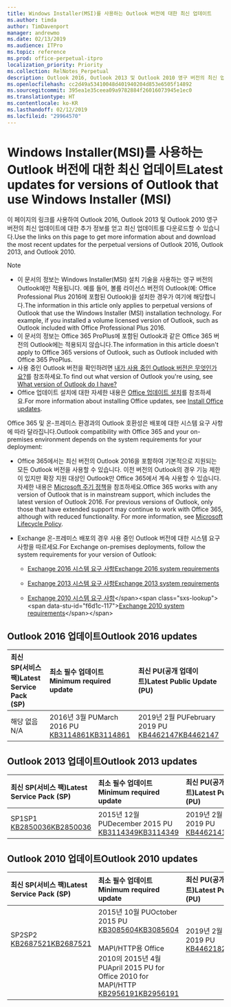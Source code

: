 ```yaml
---
title: Windows Installer(MSI)를 사용하는 Outlook 버전에 대한 최신 업데이트
ms.author: timda
author: TimDavenport
manager: andrewmo
ms.date: 02/13/2019
ms.audience: ITPro
ms.topic: reference
ms.prod: office-perpetual-itpro
localization_priority: Priority
ms.collection: RelNotes_Perpetual
description: Outlook 2016, Outlook 2013 및 Outlook 2010 영구 버전의 최신 업데이트 정보에 대한 링크를 IT 전문가에게 제공합니다.
ms.openlocfilehash: cc2d49a53410048d401940204d853e6505f14892
ms.sourcegitcommit: 395ea1e35ceea09a9782884f26016073945e1ec0
ms.translationtype: HT
ms.contentlocale: ko-KR
ms.lasthandoff: 02/12/2019
ms.locfileid: "29964570"
---
```

# <a name="latest-updates-for-versions-of-outlook-that-use-windows-installer-msi"></a><span data-ttu-id="f6d1c-103">Windows Installer(MSI)를 사용하는 Outlook 버전에 대한 최신 업데이트</span><span class="sxs-lookup"><span data-stu-id="f6d1c-103">Latest updates for versions of Outlook that use Windows Installer (MSI)</span></span>

<span data-ttu-id="f6d1c-104">이 페이지의 링크를 사용하여 Outlook 2016, Outlook 2013 및 Outlook 2010 영구 버전의 최신 업데이트에 대한 추가 정보를 얻고 최신 업데이트를 다운로드할 수 있습니다.</span><span class="sxs-lookup"><span data-stu-id="f6d1c-104">Use the links on this page to get more information about and download the most recent updates for the perpetual versions of Outlook 2016, Outlook 2013, and Outlook 2010.</span></span>
  
> [!NOTE]
> - <span data-ttu-id="f6d1c-p101">이 문서의 정보는 Windows Installer(MSI) 설치 기술을 사용하는 영구 버전의 Outlook에만 적용됩니다. 예를 들어, 볼륨 라이선스 버전의 Outlook(예: Office Professional Plus 2016에 포함된 Outlook)을 설치한 경우가 여기에 해당합니다.</span><span class="sxs-lookup"><span data-stu-id="f6d1c-p101">The information in this article only applies to perpetual versions of Outlook that use the Windows Installer (MSI) installation technology. For example, if you installed a volume licensed version of Outlook, such as Outlook included with Office Professional Plus 2016.</span></span>
> - <span data-ttu-id="f6d1c-107">이 문서의 정보는 Office 365 ProPlus에 포함된 Outlook과 같은 Office 365 버전의 Outlook에는 적용되지 않습니다.</span><span class="sxs-lookup"><span data-stu-id="f6d1c-107">The information in this article doesn't apply to Office 365 versions of Outlook, such as Outlook included with Office 365 ProPlus.</span></span>
> - <span data-ttu-id="f6d1c-108">사용 중인 Outlook 버전을 확인하려면 [내가 사용 중인 Outlook 버전은 무엇인가요?](https://support.office.com/article/b3a9568c-edb5-42b9-9825-d48d82b2257c)를 참조하세요.</span><span class="sxs-lookup"><span data-stu-id="f6d1c-108">To find out what version of Outlook you're using, see [What version of Outlook do I have?](https://support.office.com/article/b3a9568c-edb5-42b9-9825-d48d82b2257c)</span></span>
> - <span data-ttu-id="f6d1c-109">Office 업데이트 설치에 대한 자세한 내용은 [Office 업데이트 설치](https://support.office.com/article/2ab296f3-7f03-43a2-8e50-46de917611c5)를 참조하세요.</span><span class="sxs-lookup"><span data-stu-id="f6d1c-109">For more information about installing Office updates, see [Install Office updates](https://support.office.com/article/2ab296f3-7f03-43a2-8e50-46de917611c5).</span></span> 
  
<span data-ttu-id="f6d1c-110">Office 365 및 온-프레미스 환경과의 Outlook 호환성은 배포에 대한 시스템 요구 사항에 따라 달라집니다.</span><span class="sxs-lookup"><span data-stu-id="f6d1c-110">Outlook compatibility with Office 365 and your on-premises environment depends on the system requirements for your deployment:</span></span>
  
- <span data-ttu-id="f6d1c-p102">Office 365에서는 최신 버전의 Outlook 2016을 포함하여 기본적으로 지원되는 모든 Outlook 버전을 사용할 수 있습니다. 이전 버전의 Outlook의 경우 기능 제한이 있지만 확장 지원 대상인 Outlook만 Office 365에서 계속 사용할 수 있습니다. 자세한 내용은 [Microsoft 주기 정책](https://support.microsoft.com/lifecycle)을 참조하세요.</span><span class="sxs-lookup"><span data-stu-id="f6d1c-p102">Office 365 works with any version of Outlook that is in mainstream support, which includes the latest version of Outlook 2016. For previous versions of Outlook, only those that have extended support may continue to work with Office 365, although with reduced functionality. For more information, see [Microsoft Lifecycle Policy](https://support.microsoft.com/lifecycle).</span></span>
    
- <span data-ttu-id="f6d1c-114">Exchange 온-프레미스 배포의 경우 사용 중인 Outlook 버전에 대한 시스템 요구 사항을 따르세요.</span><span class="sxs-lookup"><span data-stu-id="f6d1c-114">For Exchange on-premises deployments, follow the system requirements for your version of Outlook:</span></span>
    
  - [<span data-ttu-id="f6d1c-115">Exchange 2016 시스템 요구 사항</span><span class="sxs-lookup"><span data-stu-id="f6d1c-115">Exchange 2016 system requirements</span></span>](https://docs.microsoft.com/Exchange/plan-and-deploy/system-requirements)
    
  - [<span data-ttu-id="f6d1c-116">Exchange 2013 시스템 요구 사항</span><span class="sxs-lookup"><span data-stu-id="f6d1c-116">Exchange 2013 system requirements</span></span>](https://docs.microsoft.com/exchange/exchange-2013-system-requirements-exchange-2013-help)
    
  - <span data-ttu-id="f6d1c-117">[Exchange 2010 시스템 요구 사항](https://docs.microsoft.com/previous-versions/office/exchange-server-2010/aa996719(v=exchg.141))</span><span class="sxs-lookup"><span data-stu-id="f6d1c-117">[Exchange 2010 system requirements](https://docs.microsoft.com/previous-versions/office/exchange-server-2010/aa996719(v=exchg.141))</span></span>

   
## <a name="outlook-2016-updates"></a><span data-ttu-id="f6d1c-118">Outlook 2016 업데이트</span><span class="sxs-lookup"><span data-stu-id="f6d1c-118">Outlook 2016 updates</span></span>

|<span data-ttu-id="f6d1c-119">**최신 SP(서비스 팩)**</span><span class="sxs-lookup"><span data-stu-id="f6d1c-119">**Latest Service Pack (SP)**</span></span>|<span data-ttu-id="f6d1c-120">**최소 필수 업데이트**</span><span class="sxs-lookup"><span data-stu-id="f6d1c-120">**Minimum required update**</span></span>|<span data-ttu-id="f6d1c-121">**최신 PU(공개 업데이트)**</span><span class="sxs-lookup"><span data-stu-id="f6d1c-121">**Latest Public Update (PU)**</span></span>|
|:-----|:-----|:-----|
|<span data-ttu-id="f6d1c-122">해당 없음</span><span class="sxs-lookup"><span data-stu-id="f6d1c-122">N/A</span></span>  <br/> |<span data-ttu-id="f6d1c-123">2016년 3월 PU</span><span class="sxs-lookup"><span data-stu-id="f6d1c-123">March 2016 PU</span></span> <br/>[<span data-ttu-id="f6d1c-124">KB3114861</span><span class="sxs-lookup"><span data-stu-id="f6d1c-124">KB3114861</span></span>](https://support.microsoft.com/help/3114861) <br/> |<span data-ttu-id="f6d1c-125">2019년 2월 PU</span><span class="sxs-lookup"><span data-stu-id="f6d1c-125">February 2019 PU</span></span> <br/>[<span data-ttu-id="f6d1c-126">KB4462147</span><span class="sxs-lookup"><span data-stu-id="f6d1c-126">KB4462147</span></span>](https://support.microsoft.com/help/4462147) 

## <a name="outlook-2013-updates"></a><span data-ttu-id="f6d1c-127">Outlook 2013 업데이트</span><span class="sxs-lookup"><span data-stu-id="f6d1c-127">Outlook 2013 updates</span></span>

|<span data-ttu-id="f6d1c-128">**최신 SP(서비스 팩)**</span><span class="sxs-lookup"><span data-stu-id="f6d1c-128">**Latest Service Pack (SP)**</span></span>|<span data-ttu-id="f6d1c-129">**최소 필수 업데이트**</span><span class="sxs-lookup"><span data-stu-id="f6d1c-129">**Minimum required update**</span></span>|<span data-ttu-id="f6d1c-130">**최신 PU(공개 업데이트)**</span><span class="sxs-lookup"><span data-stu-id="f6d1c-130">**Latest Public Update (PU)**</span></span>|
|:-----|:-----|:-----|
|<span data-ttu-id="f6d1c-131">SP1</span><span class="sxs-lookup"><span data-stu-id="f6d1c-131">SP1</span></span>  <br/>[<span data-ttu-id="f6d1c-132">KB2850036</span><span class="sxs-lookup"><span data-stu-id="f6d1c-132">KB2850036</span></span>](https://go.microsoft.com/fwlink/p/?LinkId=512538) <br/> |<span data-ttu-id="f6d1c-133">2015년 12월 PU</span><span class="sxs-lookup"><span data-stu-id="f6d1c-133">December 2015 PU</span></span> <br/>[<span data-ttu-id="f6d1c-134">KB3114349</span><span class="sxs-lookup"><span data-stu-id="f6d1c-134">KB3114349</span></span>](https://support.microsoft.com/kb/3114349) <br/> |<span data-ttu-id="f6d1c-135">2019년 2월 PU</span><span class="sxs-lookup"><span data-stu-id="f6d1c-135">February 2019 PU</span></span> <br/>[<span data-ttu-id="f6d1c-136">KB4462141</span><span class="sxs-lookup"><span data-stu-id="f6d1c-136">KB4462141</span></span>](https://support.microsoft.com/help/4462141)  |
   
## <a name="outlook-2010-updates"></a><span data-ttu-id="f6d1c-137">Outlook 2010 업데이트</span><span class="sxs-lookup"><span data-stu-id="f6d1c-137">Outlook 2010 updates</span></span>

|<span data-ttu-id="f6d1c-138">**최신 SP(서비스 팩)**</span><span class="sxs-lookup"><span data-stu-id="f6d1c-138">**Latest Service Pack (SP)**</span></span>|<span data-ttu-id="f6d1c-139">**최소 필수 업데이트**</span><span class="sxs-lookup"><span data-stu-id="f6d1c-139">**Minimum required update**</span></span>|<span data-ttu-id="f6d1c-140">**최신 PU(공개 업데이트)**</span><span class="sxs-lookup"><span data-stu-id="f6d1c-140">**Latest Public Update (PU)**</span></span>|
|:-----|:-----|:-----|
|<span data-ttu-id="f6d1c-141">SP2</span><span class="sxs-lookup"><span data-stu-id="f6d1c-141">SP2</span></span> <br/>[<span data-ttu-id="f6d1c-142">KB2687521</span><span class="sxs-lookup"><span data-stu-id="f6d1c-142">KB2687521</span></span>](https://go.microsoft.com/fwlink/p/?LinkId=512542) <br><br><br><br/> |<span data-ttu-id="f6d1c-143">2015년 10월 PU</span><span class="sxs-lookup"><span data-stu-id="f6d1c-143">October 2015 PU</span></span> <br/> [<span data-ttu-id="f6d1c-144">KB3085604</span><span class="sxs-lookup"><span data-stu-id="f6d1c-144">KB3085604</span></span>](https://support.microsoft.com/kb/3085604) <br/><br/>  <span data-ttu-id="f6d1c-145">MAPI/HTTP용 Office 2010의 2015년 4월 PU</span><span class="sxs-lookup"><span data-stu-id="f6d1c-145">April 2015 PU for Office 2010 for MAPI/HTTP</span></span> <br/> [<span data-ttu-id="f6d1c-146">KB2956191</span><span class="sxs-lookup"><span data-stu-id="f6d1c-146">KB2956191</span></span>](https://support.microsoft.com/ko-KR/help/2956191/april-14-2015-update-for-office-2010-kb2956191) <br/> |<span data-ttu-id="f6d1c-147">2019년 2월 PU</span><span class="sxs-lookup"><span data-stu-id="f6d1c-147">February 2019 PU</span></span> <br/>[<span data-ttu-id="f6d1c-148">KB4462182</span><span class="sxs-lookup"><span data-stu-id="f6d1c-148">KB4462182</span></span>](https://support.microsoft.com/help/4462182) <br><br><br><br/>|
   


